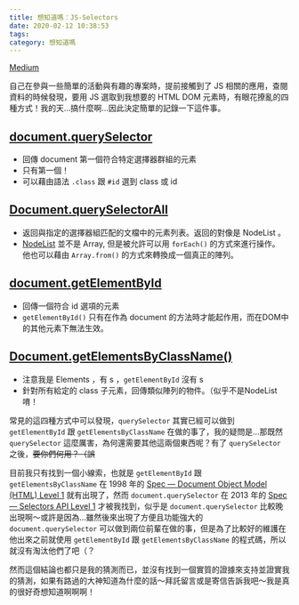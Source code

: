 ```yaml
---
title: 想知道嗎：JS-Selectors
date: 2020-02-12 10:38:53
tags:
category: 想知道嗎
---
```


[Medium](https://medium.com/@wsw0615/%E6%83%B3%E7%9F%A5%E9%81%93%E5%97%8E-js-selectors-3c8e3f4de93a)

自己在參與一些簡單的活動與有趣的專案時，提前接觸到了 JS 相關的應用，查閱資料的時候發現，要用 JS 選取到我想要的 HTML DOM 元素時，有眼花撩亂的四種方式！我的天…搞什麼啊…因此決定簡單的記錄一下這件事。

## [document.querySelector](https://developer.mozilla.org/zh-TW/docs/Web/API/Document/querySelector)
* 回傳 document 第一個符合特定選擇器群組的元素
* 只有第一個！
* 可以藉由語法 `.class` 跟 `#id` 選到 class 或 id

## [Document.querySelectorAll](https://developer.mozilla.org/zh-CN/docs/Web/API/Document/querySelectorAll)
* 返回與指定的選擇器組匹配的文檔中的元素列表。返回的對像是 NodeList 。
* [NodeList](https://developer.mozilla.org/en-US/docs/Web/API/NodeList) 並不是 Array, 但是被允許可以用 `forEach()` 的方式來進行操作。 他也可以藉由 `Array.from()` 的方式來轉換成一個真正的陣列。

## [document.getElementById](https://developer.mozilla.org/zh-CN/docs/Web/API/Document/getElementById)
* 回傳一個符合 id 選項的元素
* `getElementById()` 只有在作為 document 的方法時才能起作用，而在DOM中的其他元素下無法生效。

## [Document.getElementsByClassName()](https://developer.mozilla.org/zh-CN/docs/Web/API/Document/getElementsByClassName)
* 注意我是 Elements ，有 s ，`getElementById` 沒有 s
* 針對所有給定的 class 子元素，回傳類似陣列的物件。（似乎不是NodeList唷！

常見的這四種方式中可以發現，`querySelector` 其實已經可以做到 `getElementById` 跟 `getElementsByClassName` 在做的事了，我的疑問是…那既然 `querySelector` 這麼厲害，為何還需要其他這兩個東西呢？有了 `querySelector` 之後，~~要你們何用？（誤~~

目前我只有找到一個小線索，也就是 `getElementById` 跟 `getElementsByClassName` 在 1998 年的 [Spec — Document Object Model (HTML) Level 1](https://www.w3.org/TR/REC-DOM-Level-1/level-one-html) 就有出現了，然而 `document.querySelector` 在 2013 年的 [Spec — Selectors API Level 1](https://www.w3.org/TR/selectors-api/) 才被我找到，似乎是 `document.querySelector` 比較晚出現啊～或許是因為…雖然後來出現了方便且功能強大的 `document.querySelector` 可以做到兩位前輩在做的事，但是為了比較好的維護在他出來之前就使用 `getElementById` 跟 `getElementsByClassName` 的程式碼，所以就沒有淘汰他們了吧（？

然而這個結論也都只是我的猜測而已，並沒有找到一個實質的證據來支持並證實我的猜測，如果有路過的大神知道為什麼的話～拜託留言或是寄信告訴我吧～我是真的很好奇想知道啊啊啊！
